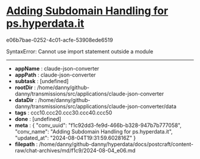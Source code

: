 # [Adding Subdomain Handling for ps.hyperdata.it](https://claude.ai/chat/f1c92dd3-fe9d-466b-b328-947b7b777058)

e06b7bae-0252-4c01-acfe-53908ede6519

SyntaxError: Cannot use import statement outside a module

---

* **appName** : claude-json-converter
* **appPath** : claude-json-converter
* **subtask** : [undefined]
* **rootDir** : /home/danny/github-danny/transmissions/src/applications/claude-json-converter
* **dataDir** : /home/danny/github-danny/transmissions/src/applications/claude-json-converter/data
* **tags** : ccc10.ccc20.ccc30.ccc40.ccc50
* **done** : [undefined]
* **meta** : {
  "conv_uuid": "f1c92dd3-fe9d-466b-b328-947b7b777058",
  "conv_name": "Adding Subdomain Handling for ps.hyperdata.it",
  "updated_at": "2024-08-04T19:31:59.602816Z"
}
* **filepath** : /home/danny/github-danny/hyperdata/docs/postcraft/content-raw/chat-archives/md/f1c9/2024-08-04_e06.md